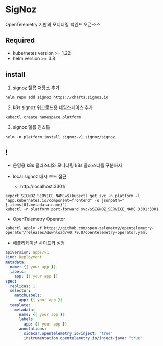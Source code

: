 # SigNoz
OpenTelemetry 기반의 모니터링 백엔드 오픈소스 

## Required
* kubernetes version >= 1.22
* helm version >= 3.8

## install
1. signoz 헬름 저장소 추가 
```shell
helm repo add signoz https://charts.signoz.io
```
2. k8s signoz 워크로드용 네임스페이스 추가
```shell
kubectl create namespace platform
```
3. signoz 헬름 인스톨
```shell
helm -n platform install signoz-v1 signoz/signoz
```

## !
* 운영용 k8s 클러스터와 모니터링 k8s 클러스터를 구분하자

* local signoz 대시 보드 접근
  * http://localhost:3301/
```shell
export SIGNOZ_SERVICE_NAME=$(kubectl get svc -n platform -l "app.kubernetes.io/component=frontend" -o jsonpath="{.items[0].metadata.name}")
kubectl -n platform port-forward svc/$SIGNOZ_SERVICE_NAME 3301:3301
```

* OpenTelemetry Operator 
```shell
kubectl apply -f https://github.com/open-telemetry/opentelemetry-operator/releases/download/v0.79.0/opentelemetry-operator.yaml
```

* 애플리케이션 사이드카 설정
```yaml
apiVersion: apps/v1
kind: Deployment
metadata:
  name: {{ your app }}
  labels:
    app: {{ your app }}
spec:
  replicas: 1
  selector:
    matchLabels:
      app: {{ your app }}
  template:
    metadata:
      name: {{ your app }}
      labels:
        app: {{ your app }}
      annotations:
        sidecar.opentelemetry.io/inject: "true"
        instrumentation.opentelemetry.io/inject-java: "true"
```